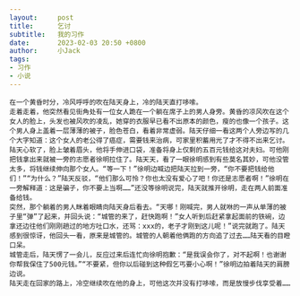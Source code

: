 ```yaml
---
layout:     post
title:      乞讨
subtitle:   我的习作
date:       2023-02-03 20:50 +0800 
author:     小Jack
tags:  
- 习作
- 小说
---
```

    在一个黄昏时分，冷风呼呼的吹在陆天身上，冷的陆天直打哆嗦。
    走着走着，他突然看见街角处有一位女人跪在一个躺在席子上的男人身旁。黄昏的凉风吹在这个女人的脸上，头发也被风吹的凌乱，她穿的衣服早已看不出原本的颜色，瘦的也像一个孩子。这个男人身上盖着一层薄薄的被子，脸色苍白，看着非常虚弱。陆天仔细一看这两个人旁边写的几个大字知道：这个女人的老公得了癌症，需要钱来治病，可家里积蓄用光了才不得不出来乞讨。陆天心软了，脸上皱着眉头，他将手伸进口袋，准备将身上仅剩的五百元钱给这对夫妇。可他刚把钱拿出来就被一旁的志愿者徐明拉住了。陆天天，看了一眼徐明感到有些莫名其妙，可他没管太多，将钱继续伸向那个女人。“等一下！”徐明边喊边把陆天拉到一旁，“你不要把钱给他们！”“为什么？”陆天反驳，“他们那么可怜？你也太没有爱心了吧！你还是志愿者啊！”徐明在一旁解释道：这是骗子，你不要上当啊……”还没等徐明说完，陆天就推开徐明，走在两人前面准备给钱。
    突然，那个躺着的男人眯着眼睛向陆天身后看去。“天哪！刚喊完，男人就咻的一声从单薄的被子里“弹”了起来，并回头说：“城管的来了，赶快跑啊！”女人听到后赶紧拿起面前的铁碗，边拿还边往他们刚刚趟过的地方吐口水，还骂：xxx的，老子才刚到这儿呢！”说完就跑了。陆天感到很惊讶，他回头一看，原来是城管的。城管的人朝着他俩跑的方向追了过去……陆天看的目瞪口呆。
    城管走后，陆天愣了一会儿，反应过来后连忙向徐明抱歉：“是我误会你了，对不起啊！也谢谢你帮我保住了500元钱。”“不要紧，但你以后碰到这种假乞丐要小心啊！”徐明边拍着陆天的肩膀边说。
    陆天走在回家的路上，冷空继续吹在他的身上，可他这次并没有打哆嗦，而是放慢步伐享受着……
